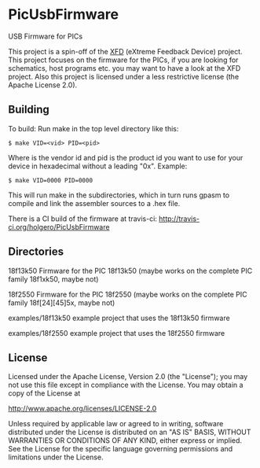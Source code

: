 PicUsbFirmware
==============

USB Firmware for PICs

This project is a spin-off of the [XFD](https://github.com/holgero/XFD)
(eXtreme Feedback Device) project. This project focuses on the firmware
for the PICs, if you are looking for schematics, host programs etc. you may
want to have a look at the XFD project. Also this project is licensed under
a less restrictive license (the Apache License 2.0).

## Building

To build: Run make in the top level directory like this:

	$ make VID=<vid> PID=<pid>

Where <vid> is the vendor id and pid is the product id you want to use for
your device in hexadecimal without a leading "0x".
Example:

	$ make VID=0000 PID=0000

This will run make in the subdirectories, which in turn runs gpasm to
compile and link the assembler sources to a .hex file.

There is a CI build of the firmware at travis-ci: http://travis-ci.org/holgero/PicUsbFirmware

## Directories

18f13k50	Firmware for the PIC 18f13k50 (maybe works on the complete
		PIC family 18f1xk50, maybe not)

18f2550		Firmware for the PIC 18f2550 (maybe works on the complete
		PIC family 18f[24][45]5x, maybe not)

examples/18f13k50	example project that uses the 18f13k50 firmware

examples/18f2550	example project that uses the 18f2550 firmware

## License

   Licensed under the Apache License, Version 2.0 (the "License");
   you may not use this file except in compliance with the License.
   You may obtain a copy of the License at

   http://www.apache.org/licenses/LICENSE-2.0

   Unless required by applicable law or agreed to in writing, software
   distributed under the License is distributed on an "AS IS" BASIS,
   WITHOUT WARRANTIES OR CONDITIONS OF ANY KIND, either express or implied.
   See the License for the specific language governing permissions and
   limitations under the License.
